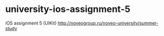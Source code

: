 university-ios-assignment-5
===========================

iOS assignment 5 (UIKit)  http://noveogroup.ru/noveo-university/summer-study  

